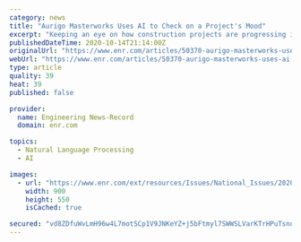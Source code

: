 ```yaml
---
category: news
title: "Aurigo Masterworks Uses AI to Check on a Project's Mood"
excerpt: "Keeping an eye on how construction projects are progressing is often a matter of emailing a few key people and hoping they get back to you."
publishedDateTime: 2020-10-14T21:14:00Z
originalUrl: "https://www.enr.com/articles/50370-aurigo-masterworks-uses-ai-to-check-on-a-projects-mood"
webUrl: "https://www.enr.com/articles/50370-aurigo-masterworks-uses-ai-to-check-on-a-projects-mood"
type: article
quality: 39
heat: 39
published: false

provider:
  name: Engineering News-Record
  domain: enr.com

topics:
  - Natural Language Processing
  - AI

images:
  - url: "https://www.enr.com/ext/resources/Issues/National_Issues/2020/10-Oct/19-Oct/Aurigo-Masterworks-2021---AI---Sentiment-Analysis-Dashboard-copy_ENRready.jpg?height=635&t=1602692030&width=1200"
    width: 900
    height: 550
    isCached: true

secured: "vd8ZDfuWvLmH96w4L7motSCp1V9JNKeYZ+j5bFtmyl7SWWSLVarKTrHPuTsndMoLi4y2qRQcgV7krDQ2KUKwOU1fMK5yTFc8B75D8AF/liNCr/mAv4bA/30QL9tV38lFb8vPTF9hwr+XgWyI72b7zPFNghfzNZT2MnUU3713SdA9Z27Mhg2xPLDgskDNakQnQc6DH5orqWKNj44p12BEzoXH/LzFCO557Cg5ljwqjQS3/esI8Tw1burATYwz6Lgf68DgAz7DqQwq7qPQ2VTd1hjYdnYhmDH7qtqcVqZl/IQqADAnJg6XhkxFvQtjp0JUXfJXK4oioKWaegzJaoix0tp26hlJk7zd3HyyJ2wOCx8=;Ys9AfzeieN2q/j91D6Jf2w=="
---
```


